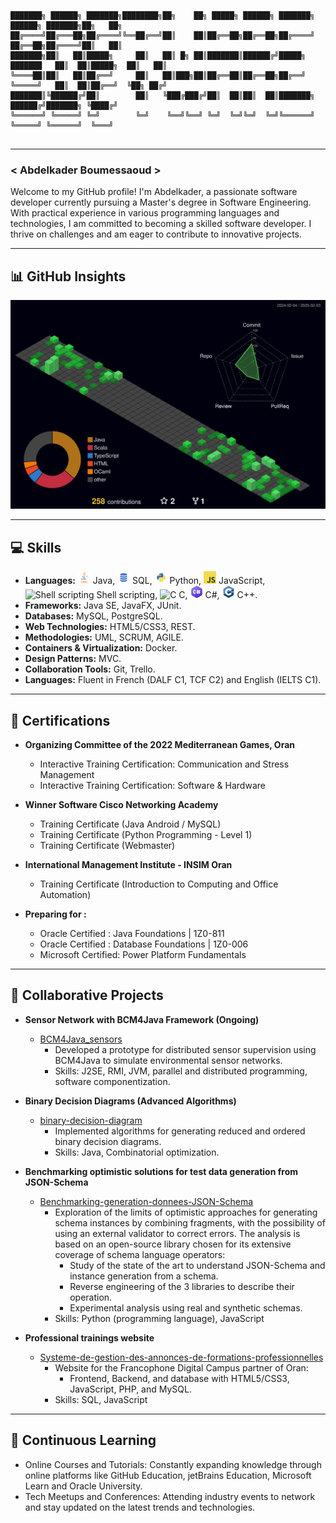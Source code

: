 ```
███████╗ ██████╗ ███████╗████████╗██╗    ██╗ █████╗ ██████╗ ███████╗             ██████╗ ███████╗██╗   ██╗
██╔════╝██╔═══██╗██╔════╝╚══██╔══╝██║    ██║██╔══██╗██╔══██╗██╔════╝             ██╔══██╗██╔════╝██║   ██║
███████╗██║   ██║█████╗     ██║   ██║ █╗ ██║███████║██████╔╝█████╗     ███████   ██║  ██║█████╗  ██║   ██║
╚════██║██║   ██║██╔══╝     ██║   ██║███╗██║██╔══██║██╔══██╗██╔══╝     ╚═════╝   ██║  ██║██╔══╝  ╚██╗ ██╔╝
███████║╚██████╔╝██║        ██║   ╚███╔███╔╝██║  ██║██║  ██║███████╗             ██████╔╝███████╗ ╚████╔╝ 
╚══════╝ ╚═════╝ ╚═╝        ╚═╝    ╚══╝╚══╝ ╚═╝  ╚═╝╚═╝  ╚═╝╚══════╝             ╚═════╝ ╚══════╝  ╚═══╝  


```

---

### < Abdelkader Boumessaoud >

Welcome to my GitHub profile! I'm Abdelkader, a passionate software developer currently pursuing a Master's degree in Software Engineering. With practical experience in various programming languages and technologies, I am committed to becoming a skilled software developer. I thrive on challenges and am eager to contribute to innovative projects.

---

## 📊 GitHub Insights

![svg](https://raw.githubusercontent.com/Cad-MB/Cad-MB/output-3d-contrib/profile-night-green.svg)

---

## 💻 Skills
- **Languages:** 
  <img src="https://raw.githubusercontent.com/github/explore/main/topics/java/java.png" alt="Java" width="20"> Java, 
  <img src="https://raw.githubusercontent.com/github/explore/main/topics/sql/sql.png" alt="SQL" width="20"> SQL, 
  <img src="https://raw.githubusercontent.com/github/explore/main/topics/python/python.png" alt="Python" width="20"> Python, 
  <img src="https://raw.githubusercontent.com/github/explore/main/topics/javascript/javascript.png" alt="JavaScript" width="20"> JavaScript, 
  <img src="https://github.com/odb/official-bash-logo/blob/master/assets/Logos/Icons/PNG/128x128.png" alt="Shell scripting" width="20"> Shell scripting,
  <img src="https://upload.wikimedia.org/wikipedia/commons/3/35/The_C_Programming_Language_logo.svg" alt="C" width="20"> C,
  <img src="https://raw.githubusercontent.com/github/explore/main/topics/csharp/csharp.png" alt="C#" width="20"> C#,
  <img src="https://raw.githubusercontent.com/github/explore/main/topics/cpp/cpp.png" alt="C++" width="20"> C++.
- **Frameworks:** Java SE, JavaFX, JUnit.
- **Databases:** MySQL, PostgreSQL.
- **Web Technologies:** HTML5/CSS3, REST.
- **Methodologies:** UML, SCRUM, AGILE.
- **Containers & Virtualization:** Docker.
- **Design Patterns:** MVC.
- **Collaboration Tools:** Git, Trello.
- **Languages:** Fluent in French (DALF C1, TCF C2) and English (IELTS C1).

---

## 📜 Certifications
- **Organizing Committee of the 2022 Mediterranean Games, Oran**
  - Interactive Training Certification: Communication and Stress Management
  - Interactive Training Certification: Software & Hardware
 
- **Winner Software Cisco Networking Academy**
  - Training Certificate (Java Android / MySQL)
  - Training Certificate (Python Programming - Level 1)
  - Training Certificate (Webmaster)

- **International Management Institute - INSIM Oran**
  - Training Certificate (Introduction to Computing and Office Automation)

- **Preparing for :**
  - Oracle Certified : Java Foundations | 1Z0-811
  - Oracle Certified : Database Foundations | 1Z0-006
  - Microsoft Certified: Power Platform Fundamentals

---

## 🚀 Collaborative Projects
- **Sensor Network with BCM4Java Framework (Ongoing)**
  - [BCM4Java_sensors](https://github.com/Cad-MB/BCM4Java_sensors)
    - Developed a prototype for distributed sensor supervision using BCM4Java to simulate environmental sensor networks.
    - Skills: J2SE, RMI, JVM, parallel and distributed programming, software componentization.

- **Binary Decision Diagrams (Advanced Algorithms)**
  - [binary-decision-diagram](https://github.com/Cad-MB/binary-decision-diagram)
    - Implemented algorithms for generating reduced and ordered binary decision diagrams.
    - Skills: Java, Combinatorial optimization.

- **Benchmarking optimistic solutions for test data generation from JSON-Schema**
  - [Benchmarking-generation-donnees-JSON-Schema](https://github.com/Cad-MB/Benchmarking-generation-donnees-JSON-Schema)
    - Exploration of the limits of optimistic approaches for generating schema instances by combining fragments, with the possibility of using an external validator to correct errors. The analysis is based on an open-source library chosen for its extensive coverage of schema language operators:
      - Study of the state of the art to understand JSON-Schema and instance generation from a schema.
      - Reverse engineering of the 3 libraries to describe their operation.
      - Experimental analysis using real and synthetic schemas.
    - Skills: Python (programming language), JavaScript

- **Professional trainings website**
  - [Systeme-de-gestion-des-annonces-de-formations-professionnelles](https://github.com/Cad-MB/Systeme-de-gestion-des-annonces-de-formations-professionnelles)
    - Website for the Francophone Digital Campus partner of Oran:
      - Frontend, Backend, and database with HTML5/CSS3, JavaScript, PHP, and MySQL.
    - Skills: SQL, JavaScript

---

## 🌱 Continuous Learning
- Online Courses and Tutorials: Constantly expanding knowledge through online platforms like GitHub Education, jetBrains Education, Microsoft Learn and Oracle University.
- Tech Meetups and Conferences: Attending industry events to network and stay updated on the latest trends and technologies.
